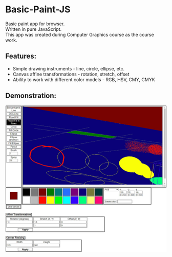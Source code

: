# Basic-Paint-JS
Basic paint app for browser.\
Written in pure JavaScript.\
This app was created during Computer Graphics course as the course work.
## Features:
* Simple drawing instruments - line, circle, ellipse, etc.
* Canvas affine transformations - rotation, stretch, offset
* Ability to work with different color models - RGB, HSV, CMY, CMYK
## Demonstration:
![screenshot](screenshot.jpg)
